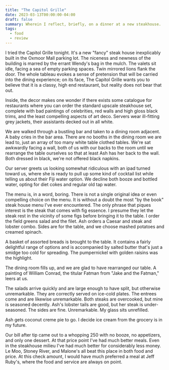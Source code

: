 ```yaml
---
title: "The Capitol Grille"
date: 2023-03-13T00:00:00-04:00
draft: false
summary: Wherein I reflect, briefly, on a dinner at a new steakhouse.
tags: 
  - food
  - review
---
```


I tried the Capitol Grille tonight. It's a new "fancy" steak house inexplicably built in the Oxmoor Mall parking lot. The niceness and newness of the building is marred by the errant Wendy's bag in the mulch. The valets sit idle, facing a sea of empty parking spaces. Twin mirrored lions flank the door. The whole tableau evokes a sense of pretension that will be carried into the dining experience; on its face, The Capitol Grille wants you to believe that it is a classy, high end restaurant, but reality does not bear that out.

Inside, the decor makes one wonder if there exists some catalogue for restaurants where you can order the standard upscale steakhouse set, complete with bad paintings of celebrities, red walls and high gloss black trims, and the least compelling aspects of art deco. Servers wear ill-fitting grey jackets, their assistants decked out in all white.

We are walked through a bustling bar and taken to a dining room adjacent. A baby cries in the bar area. There are no booths in the dining room we are lead to, just an array of too many white table clothed tables. We're sat awkwardly facing a wall, both of us with our backs to the room until we rearrange the table ourselves so that at least Ash has her back to the wall. Both dressed in black, we're not offered black napkins.

Our server greets us looking somewhat ridiculous with an ipad turned toward us, where she is ready to pull up some kind of cocktail list while telling us about their Fiji water option. We decline both booze and bottled water, opting for diet cokes and regular old tap water.

The menu is, in a word, boring. There is not a single original idea or even compelling choice on the menu. It is without a doubt the most "by the book" steak house menu I've ever encountered. The only phrase that piques interest is the steak that comes with fig essence. I presume they let the steak rest in the vicinity of some figs before bringing it to the table. I order the field greens salad and the filet. Ash orders a Caesar and steak and lobster combo. Sides are for the table, and we choose mashed potatoes and creamed spinach.

A basket of assorted breads is brought to the table. It contains a fairly delightful range of options and is accompanied by salted butter that's just a smidge too cold for spreading. The pumpernickel with golden raisins was the highlight.

The dining room fills up, and we are glad to have rearranged our table. A painting of William Conrad, the titular Fatman from "Jake and the Fatman," leers at us.

The salads arrive quickly and are large enough to have split, but otherwise unremarkable. They are correctly served on ice-cold plates. The entrees come and are likewise unremarkable. Both steaks are overcooked, but mine is seasoned decently. Ash's lobster tails are good, but her steak is under-seasoned. The sides are fine. Unremarkable. My glass sits unrefilled. 

Ash gets coconut creme pie to go. I decide ice cream from the grocery is in my future.

Our bill after tip came out to a whopping 250 with no booze, no appetizers, and only one dessert. At that price point I've had much better meals. Even in the steakhouse milieu I've had much better for considerably less money. Le Moo, Stoney River, and Malone's all beat this place in both food and price. At this check amount, I would have much preferred a meal at Jeff Ruby's, where the food and service are always on point.
